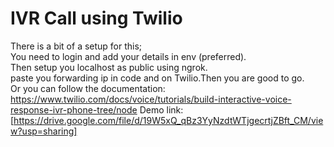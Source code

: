 # IVR Call using Twilio
There is a bit of a setup for this;<br>
You need to login and add your details in env (preferred).<br>
Then setup you localhost as public using ngrok.<br>
paste you forwarding ip in code and on Twilio.Then you are good to go.<br>
Or you can follow the documentation: https://www.twilio.com/docs/voice/tutorials/build-interactive-voice-response-ivr-phone-tree/node
Demo link: [https://drive.google.com/file/d/19W5xQ_qBz3YyNzdtWTjgecrtjZBft_CM/view?usp=sharing]
